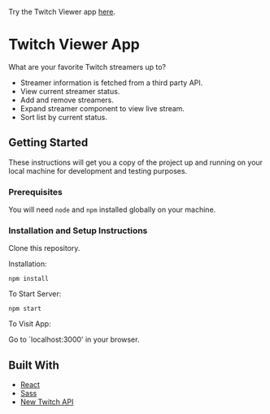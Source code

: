 Try the Twitch Viewer app [here](https://christopherdennis.me/twitch-app/).

# Twitch Viewer App

What are your favorite Twitch streamers up to?

- Streamer information is fetched from a third party API.
- View current streamer status.
- Add and remove streamers.
- Expand streamer component to view live stream.
- Sort list by current status.

## Getting Started

These instructions will get you a copy of the project up and running on your local machine for development and testing purposes.

### Prerequisites

You will need `node` and `npm` installed globally on your machine.

### Installation and Setup Instructions

Clone this repository.

Installation:

`npm install`

To Start Server:

`npm start`  

To Visit App:

Go to `localhost:3000' in your browser.

## Built With

* [React](https://reactjs.org/)
* [Sass](https://sass-lang.com/)
* [New Twitch API](https://dev.twitch.tv/docs/api/)
